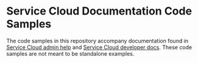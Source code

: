 # Service Cloud Documentation Code Samples

The code samples in this repository accompany documentation found in [Service Cloud admin help](https://help.salesforce.com/articleView?id=service_cloud.htm&type=5) and [Service Cloud developer docs](https://developer.salesforce.com/developer-centers/service-cloud/). These code samples are not meant to be standalone examples.
